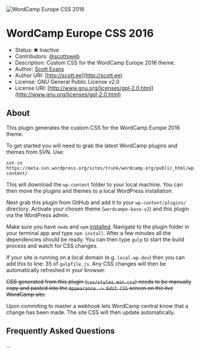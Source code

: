 ![WordCamp Europe CSS 2016](http://cloud.scott.ee/images/wceu-2016-css.png)

# WordCamp Europe CSS 2016

* Status: ✖ Inactive
* Contributors: [@scottsweb](http://twitter.com/scottsweb)
* Description: Custom CSS for the WordCamp Europe 2016 theme.
* Author: [Scott Evans](http://scott.ee)
* Author URI: [http://scott.ee](http://scott.ee)
* License: GNU General Public License v2.0
* License URI: [http://www.gnu.org/licenses/gpl-2.0.html](http://www.gnu.org/licenses/gpl-2.0.html)

## About

This plugin generates the custom CSS for the WordCamp Europe 2016 theme.

To get started you will need to grab the latest WordCamp plugins and themes from SVN. Use:

```
svn co https://meta.svn.wordpress.org/sites/trunk/wordcamp.org/public_html/wp-content/
```

This will download the `wp-content` folder to your local machine. You can then move the plugins and themes to a local WordPress installation.

Next grab this plugin from GitHub and add it to your `wp-content/plugins/` directory. Activate your chosen theme (`wordcampe-base-v2`) and this plugin via the WordPress admin.

Make sure you have `node` and `npm` [installed](https://nodejs.org/en/). Navigate to the plugin folder in your terminal app and type `npm install`. After a few minutes all the dependencies should be ready. You can then type `gulp` to start the build process and watch for CSS changes.

If your site is running on a local domain (e.g. `local.wp.dev`) then you can add this to line: 35 of `gulpfile.js`. Any CSS changes will then be automatically refreshed in your browser.

~~CSS generated from this plugin (`css/styles.min.css`) needs to be manually copy and pasted into the `Appearance -> Edit CSS` screen on the live WordCamp site.~~

Upon commiting to master a webhook lets WordCamp central know that a change has been made. The site CSS will then update automatically. 

## Frequently Asked Questions

...
